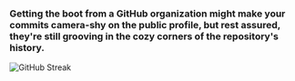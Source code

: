 ### Getting the boot from a GitHub organization might make your commits camera-shy on the public profile, but rest assured, they're still grooving in the cozy corners of the repository's history.

<!--
**rhythmbhandari/rhythmbhandari** is a ✨ _special_ ✨ repository because its `README.md` (this file) appears on your GitHub profile.

Here are some ideas to get you started:

- 🔭 I’m currently working on ...
- 🌱 I’m currently learning ...
- 👯 I’m looking to collaborate on ...
- 🤔 I’m looking for help with ...
- 💬 Ask me about ...
- 📫 How to reach me: ...
- 😄 Pronouns: ...
- ⚡ Fun fact: ...
-->



![GitHub Streak](https://github-readme-streak-stats.herokuapp.com/?user=rhythmbhandari&theme=dark&count_private=true&bg_color=0d1116&title_color=ce09ec&text_color=a4aacb&icon_color=007ec6)
